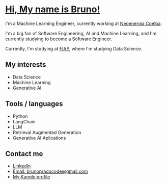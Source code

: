 # [Hi, My name is Bruno!](https://brcprado.com.br/)

I'm a Machine Learning Engineer, currently working at [Neoenergia Coelba](https://www.neoenergia.com/web/bahia).

I'm a big fan of Software Engineering, AI and Machine Learning, and I'm currently studying to become a Software Engineer.

Currently, I'm studying at [FIAP](https://www.fiap.com.br), where I'm studying Data Science.
  
  
## My interests
- Data Science
- Machine Learning
- Generative AI


## Tools / languages

- Python
- LangChain
- LLM
- Retrieval Augmented Generation
- Generative AI Aplications

<!-- logo of the tools i use -->


## Contact me

- [LinkedIn](https://www.linkedin.com/in/bruno-prado-7b5b6b1a3/)
- [Email: brunopradocode@gmail.com](mailto:brunopradocode@gmail.com)
- [My Kaggle profile](https://www.kaggle.com/brunocprado)


